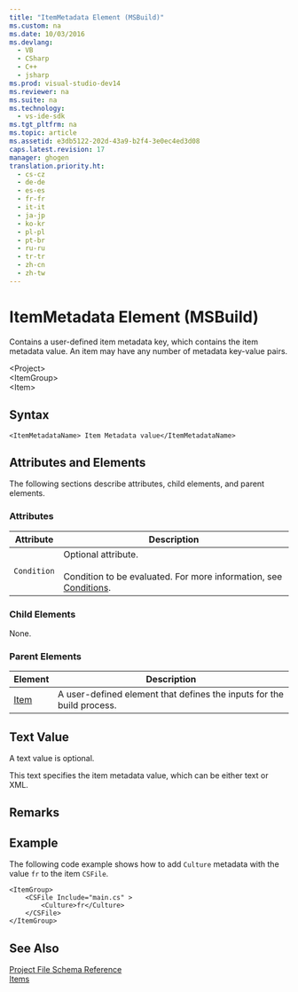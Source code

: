 ```yaml
---
title: "ItemMetadata Element (MSBuild)"
ms.custom: na
ms.date: 10/03/2016
ms.devlang: 
  - VB
  - CSharp
  - C++
  - jsharp
ms.prod: visual-studio-dev14
ms.reviewer: na
ms.suite: na
ms.technology: 
  - vs-ide-sdk
ms.tgt_pltfrm: na
ms.topic: article
ms.assetid: e3db5122-202d-43a9-b2f4-3e0ec4ed3d08
caps.latest.revision: 17
manager: ghogen
translation.priority.ht: 
  - cs-cz
  - de-de
  - es-es
  - fr-fr
  - it-it
  - ja-jp
  - ko-kr
  - pl-pl
  - pt-br
  - ru-ru
  - tr-tr
  - zh-cn
  - zh-tw
---
```

# ItemMetadata Element (MSBuild)
Contains a user-defined item metadata key, which contains the item metadata value. An item may have any number of metadata key-value pairs.  
  
 <Project\>  
 <ItemGroup\>  
 <Item\>  
  
## Syntax  
  
```  
<ItemMetadataName> Item Metadata value</ItemMetadataName>  
```  
  
## Attributes and Elements  
 The following sections describe attributes, child elements, and parent elements.  
  
### Attributes  
  
|Attribute|Description|  
|---------------|-----------------|  
|`Condition`|Optional attribute.<br /><br /> Condition to be evaluated. For more information, see [Conditions](../VS_IDE/MSBuild-Conditions.md).|  
  
### Child Elements  
 None.  
  
### Parent Elements  
  
|Element|Description|  
|-------------|-----------------|  
|[Item](../VS_IDE/Item-Element--MSBuild-.md)|A user-defined element that defines the inputs for the build process.|  
  
## Text Value  
 A text value is optional.  
  
 This text specifies the item metadata value, which can be either text or XML.  
  
## Remarks  
  
## Example  
 The following code example shows how to add `Culture` metadata with the value `fr` to the item `CSFile`.  
  
```  
<ItemGroup>  
    <CSFile Include="main.cs" >  
        <Culture>fr</Culture>  
    </CSFile>  
</ItemGroup>  
```  
  
## See Also  
 [Project File Schema Reference](../VS_IDE/MSBuild-Project-File-Schema-Reference.md)   
 [Items](../VS_IDE/MSBuild-Items.md)